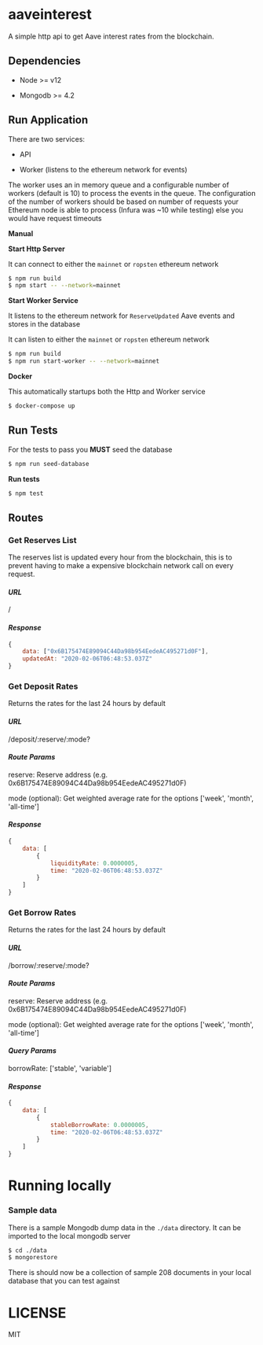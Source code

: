 # aaveinterest
A simple http api to get Aave interest rates from the blockchain.

## Dependencies

- Node >= v12

- Mongodb >= 4.2


## Run Application

There are two services:

- API

- Worker  (listens to the ethereum network for events) 

The worker uses an in memory queue and a configurable number of workers (default is 10)
to process the events in the queue. The configuration of the number of workers
should be based on number of requests your Ethereum node is able to process (Infura was ~10 while testing)
else you would have request timeouts

**Manual** 

**Start Http Server**

It can connect to either the `mainnet` or `ropsten` ethereum network

```sh
$ npm run build
$ npm start -- --network=mainnet
```

**Start Worker Service**

It listens to the ethereum network for `ReserveUpdated` Aave events and stores in the database

It can listen to either the `mainnet` or `ropsten` ethereum network

```sh
$ npm run build
$ npm run start-worker -- --network=mainnet

```

**Docker**

This automatically startups both the Http and Worker service

```sh
$ docker-compose up
```

## Run Tests

For the tests to pass you **MUST** seed the database

```sh
$ npm run seed-database
```

**Run tests**

```sh
$ npm test
```

## Routes

### Get Reserves List

The reserves list is updated every hour from the blockchain, this is to prevent having 
to make a expensive blockchain network call on every request.

#### *URL*  

/

#### *Response*

```js
{
    data: ["0x6B175474E89094C44Da98b954EedeAC495271d0F"],
    updatedAt: "2020-02-06T06:48:53.037Z"
}
```


### Get Deposit Rates

Returns the rates for the last 24 hours by default

#### *URL* 

/deposit/:reserve/:mode?

#### *Route Params*

reserve: Reserve address (e.g. 0x6B175474E89094C44Da98b954EedeAC495271d0F)

mode (optional): Get weighted average rate for the options ['week', 'month', 'all-time']

#### *Response*

```js
{
    data: [
        {
            liquidityRate: 0.0000005,
            time: "2020-02-06T06:48:53.037Z"
        }
    ]
}
```

### Get Borrow Rates

Returns the rates for the last 24 hours by default

#### *URL* 

/borrow/:reserve/:mode?

#### *Route Params*

reserve: Reserve address (e.g. 0x6B175474E89094C44Da98b954EedeAC495271d0F)

mode (optional): Get weighted average rate for the options ['week', 'month', 'all-time']

#### *Query Params*

borrowRate: ['stable', 'variable']

#### *Response*

```js
{
    data: [
        {
            stableBorrowRate: 0.0000005,
            time: "2020-02-06T06:48:53.037Z"
        }
    ]
}
```

# Running locally

### Sample data

There is a sample Mongodb dump data in the `./data` directory. It can be imported to the 
local mongodb server

```sh
$ cd ./data
$ mongorestore
```

There is should now be a collection of sample 208 documents in your local database that you can
test against

# LICENSE

MIT